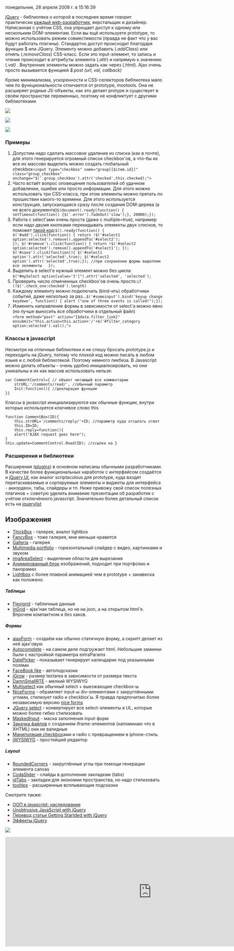 понедельник, 28 апреля 2008 г. в 15:16:39

[jQuery](http://docs.jquery.com/) - библиотека о которой в последнее время говорит практически [каждый web-разработчик](http://anton.shevchuk.name/javascript/jquery-for-beginners/), верстальщик и дизайнер. Написанная с учётом CSS, она упрощает доступ к одному или нескольким DOM-элементам. Если вы ещё используете prototype, то можно использовать режим совместимости (правда не факт что у вас будут работать плагины). Стандартно доступ происходит благодаря функции $ или JQuery. Элементу можно добавить (_.addClass_) или отнять (_.removeClass_) CSS-класс. Если это input-элемент, то запись и чтение происходит в аттрибуты элемента (_.attr_) и напрямую к значению (_.val)_ . Внутренние элементы можно задать как через (_.html_). Ajax очень просто вызывается функцией _$.post (url, val, callback)_

Кроме минимализма, ускоренности и CSS-селекторов библиотека мало чем по функциональности отличается от prototype, mootools. Она не расширяет родные JS-объекты, как это делает protype и существует в своём пространстве переменных, поэтому не конфликтует с другими библиотеками

![](img/Pasted%20image%2020241016182436.png)

![](img/Pasted%20image%2020241016182447.png)

![](img/Pasted%20image%2020241016182456.png)

### Примеры

1. Допустим надо сделать массовое удаление из списка (как в почте), для этого генерируется огромный список checkbox'ов, а что-бы их все их массово выделить можно создать глобальный checkbox`<input type="checkbox" name="group[{$item.id}]" class="group_checkbox" onchange="$('.group_checkbox').attr('checked',this.checked);">`
2. Часто встаёт вопрос оповещения пользователей об удачном добавлении, ошибке или просто информации. Для этого можно использовать три CSS-класса, при этом элементы можно прятать по прошествии какого-то времени. Для этого используется конструкция, запускающаяся сразу после создания DOM-дерева (а не всего документа)`$(document).ready(function() { setTimeout(function() {$('.error').fadeOut('slow');}, 20000);});`
3. Работа с select'ами очень проста (даже с multiple=true), например если надо двумя кнопками перекидывать элементы двух списков, то поможет [такой код](http://blog.jeremymartin.name/2008/02/easy-multi-select-transfer-with-jquery.html):`$().ready(function() {   $('#add').click(function() { return !$('#select1 option:selected').remove().appendTo('#select2'); }); $('#remove').click(function() { return !$('#select2 option:selected').remove().appendTo('#select1'); });   $('#save').click(function(){ $('#select1 option').attr('selected',true); $('#select2 option').attr('selected',true);}); //при сохранении формы выделяем все эелементы   });`
4. Выделить в select'е нужный элемент можно без цикла:  
    `$("#mySelect option[value='3']").attr('selected', 'selected');`
5. Проверить число отмеченных checkbox'ов очень просто:`if (!$('.check_one:checked').length)`
6. Каждому элементу можно подключать (bind-ить) обработчики событий, даже несколько за раз…`$('#someinput').bind('keyup change keydown', function() { alert ("one of three events is called!");});`
7. Изменить направление формы в зависимости от select'а можно явно (но лучше выносить все обработчики в отдельный файл)  
    `<form method="post" action="{$data.filter_link}" onsubmit="this.action=this.action+'/'+$('#filter_category option:selected').val();">`

### Классы в javascript

Несмотря на отличные библиотеки я не спешу бросать prototype.js и переходить на jQuery, потому что плохой код можно писать в любом языке и с любой библиотекой. Поэтому немного ликбеза. В Javascript можно делать объекты - очень удобно инициализировать, но они уникальны и их как массив использовать нельзя:

```
var CommentControl={ // объект читающий все комментарии
    strURL:'/comments/read/', //обычный параметр
    Init:function(){ //декларация функции
}}
```

Классы в javascript инициализируются как обычные функции, внутри которых используется ключевое слово this

```
function CommentBox(ID){
    this.strURL='/comments/reply/'+ID; //параметр куда отсылать ответ
    this.ID=ID;
    this.reply=function(){
    alert("AJAX request goes here");
}
this.update=CommentControl.Read(ID); //ссылка на }
```

### Расширения и библиотеки

Расширения ([plugins](http://plugins.jquery.com/)) в основном написаны обычными разработчиками. В качестве более функциональных наработок с интерфейсом создаётся и [jQuery UI](http://ui.jquery.com/), как аналог scriptaculous для prototype, куда входят перетаскиваемые и сортируемые элементы и виджеты для интерфейса - аккордеон, табы, слайдеры и тп. Ниже привожу свой список полезных плагинов + советую уделить внимание презентации об разработке с учётом отключённого javascript. Значительно более детальный список есть на [jquerylist](http://jquerylist.com/)

## Изображения

- [ThickBox](http://jquery.com/demo/thickbox/) - галерея, аналог lightbox
- [FancyBox](http://fancy.klade.lv/) - тоже галерея, мне меньше нравится
- [Galleria](http://devkick.com/lab/galleria/) - галерея
- [Multimedia portfolio](http://www.openstudio.fr/jQuery-Multimedia-Portfolio.html?lang=en) - горизонтальный слайдер с видео, картинками и звуком
- [imgAreaSelect](http://odyniec.net/projects/imgareaselect/) - выделение области для вырезания
- [Анимированный блок](http://www.openstudio.fr/Animated-InnerFade-with-JQuery.html) изображений, подходит при портфолио и панорамах
- [Lightbox](http://www.balupton.com/sandbox/jquery_lightbox/) с более плавной анимацией чем в prototype + занавеска как положено.

##### Таблицы

- [Flexigrid](http://webplicity.net/flexigrid/) - табличные данные
- [InGrid](http://www.reconstrukt.com/ingrid/) - ajax'ная таблица, но не на json, а на открытом html'е. Впрочем компактном и без хаков.

##### Формы

- [ajaxForm](http://www.malsup.com/jquery/form/) - создаём как обычно статичную форму, а скрипт делает из неё ajax'овую
- [Autocomplete](http://www.pengoworks.com/workshop/jquery/autocomplete.htm) - на самом деле подгружает html. Небольшие заминки были с настройкой параметра extraParams
- [DatePicker](http://marcgrabanski.com/code/ui-datepicker/) - показывает генерирует календарик под указынными полями
- [FaceBook like](http://web2ajax.fr/2008/02/03/facebook-like-jquery-and-autosuggest-search-engine/) - автоподсказки
- [jGrow](http://lab.berkerpeksag.com/jGrow) - размер textarea в зависимости от размера текста
- [DamnSmallRTE](http://www.avidansoft.com/dsrte/dsrte.php) - мелкий WYSIWYG
- [Multiselect](http://abeautifulsite.net/notebook_files/62/demo/jqueryMultiSelect.html) как обычный select + выезжающие checkbox-ы
- [NiceForms](http://www.whitespace-creative.com/jquery/jNice/) - обрамляет input-ы div-элементами с закруглёнными углами, стилизует radio и checkbox'ы. Я правда предпочитаю более независимую версию [nice forms](http://www.badboy.ro/articles/2007-01-30/niceforms/)
- [JQuery select](http://www.kaktus.cc/weblog/view/1192629359.html) - конвертирует все select-элементы в UL, которые можно более гибко стилизовать
- [MaskedInput](http://digitalbush.com/projects/masked-input-plugin) - маска заполнения input-форм
- [Закачка файлов](http://www.phpletter.com/DOWNLOAD/) с созданием iframe-элементов (напоминаю что в XHTML) они не валидные
- [Манипуляция checkbox](http://widowmaker.kiev.ua/checkbox/)ами и radio с превращением в iphone-стиль
- [jWYSIWYG](http://projects.bundleweb.com.ar/jWYSIWYG/) - простейший редактор[  
    ](http://malsup.com/jquery/form/#getting-started)

##### Layout

- [RoundedCorners](http://plugins.jquery.com/project/jquery-roundcorners-canvas) - закруглённые углы при помощи генерации элемента canvas
- [CodaSlider](http://www.ndoherty.com/demos/coda-slider/1.1.1/#1) - слайды в дополнение закладкам (tabs)
- [idTabs](http://www.sunsean.com/idTabs/) - закладки для экономии пространства, но надо стилизовать
- [tooltips](http://cssglobe.com/lab/tooltip/01/) - расширенные всплывающие подсказки

Смотрите также:

- [ООП в javascript: наследование](http://javascript.ru/tutorial/object/inheritance)
- [Unobtrusive JavaScript with jQuery](http://www.slideshare.net/simon/unobtrusive-javascript-with-jquery?src=embed "View Unobtrusive JavaScript with jQuery on SlideShare")
- [Перевод статьи Getting Startded with jQuery](http://ouch.kiev.ua/2007-04-17/1299.html)
- [Эффекты jQuery](http://www.linkexchanger.su/2008/61.html)

![](img/Pasted%20image%2020241016182535.png)

<iframe width="934" height="350" src="https://www.youtube.com/embed/8mwKq7_JlS8" title="jQuery" frameborder="0" allow="accelerometer; autoplay; clipboard-write; encrypted-media; gyroscope; picture-in-picture; web-share" referrerpolicy="strict-origin-when-cross-origin" allowfullscreen></iframe>
